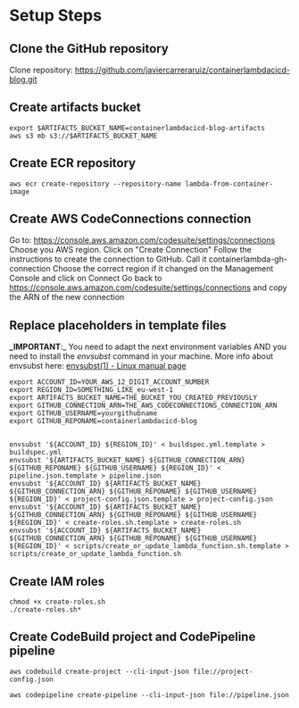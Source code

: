 #

# Setup Steps

## Clone the GitHub repository

Clone repository: https://github.com/javiercarreraruiz/containerlambdacicd-blog.git

## Create artifacts bucket

```
export $ARTIFACTS_BUCKET_NAME=containerlambdacicd-blog-artifacts
aws s3 mb s3://$ARTIFACTS_BUCKET_NAME
```

## Create ECR repository

```
aws ecr create-repository --repository-name lambda-from-container-image
```

## Create AWS CodeConnections connection

Go to: https://console.aws.amazon.com/codesuite/settings/connections
Choose you AWS region.
Click on "Create Connection"
Follow the instructions to create the connection to GitHub. Call it containerlambda-gh-connection
Choose the correct region if it changed on the Management Console and click on Connect
Go back to https://console.aws.amazon.com/codesuite/settings/connections and copy the ARN of the new connection

## Replace placeholders in template files

**_IMPORTANT**:_ You need to adapt the next environment variables AND you need to install the *envsubst* command in your machine. More info about envsubst here: [envsubst\(1\) - Linux manual page](https://man7.org/linux/man-pages/man1/envsubst.1.html)

```
export ACCOUNT_ID=YOUR_AWS_12_DIGIT_ACCOUNT_NUMBER
export REGION_ID=SOMETHING_LIKE_eu-west-1
export ARTIFACTS_BUCKET_NAME=THE_BUCKET_YOU_CREATED_PREVIOUSLY
export GITHUB_CONNECTION_ARN=THE_AWS_CODECONNECTIONS_CONNECTION_ARN
export GITHUB_USERNAME=yourgithubname
export GITHUB_REPONAME=containerlambdacicd-blog


envsubst '${ACCOUNT_ID} ${REGION_ID}' < buildspec.yml.template > buildspec.yml
envsubst '${ARTIFACTS_BUCKET_NAME} ${GITHUB_CONNECTION_ARN} ${GITHUB_REPONAME} ${GITHUB_USERNAME} ${REGION_ID}' < pipeline.json.template > pipeline.json
envsubst '${ACCOUNT_ID} ${ARTIFACTS_BUCKET_NAME} ${GITHUB_CONNECTION_ARN} ${GITHUB_REPONAME} ${GITHUB_USERNAME} ${REGION_ID}' < project-config.json.template > project-config.json
envsubst '${ACCOUNT_ID} ${ARTIFACTS_BUCKET_NAME} ${GITHUB_CONNECTION_ARN} ${GITHUB_REPONAME} ${GITHUB_USERNAME} ${REGION_ID}' < create-roles.sh.template > create-roles.sh
envsubst '${ACCOUNT_ID} ${ARTIFACTS_BUCKET_NAME} ${GITHUB_CONNECTION_ARN} ${GITHUB_REPONAME} ${GITHUB_USERNAME} ${REGION_ID}' < scripts/create_or_update_lambda_function.sh.template > scripts/create_or_update_lambda_function.sh
```

## Create IAM roles

```
chmod +x create-roles.sh
./create-roles.sh*
```

## Create CodeBuild project and CodePipeline pipeline

```
aws codebuild create-project --cli-input-json file://project-config.json

aws codepipeline create-pipeline --cli-input-json file://pipeline.json
```
